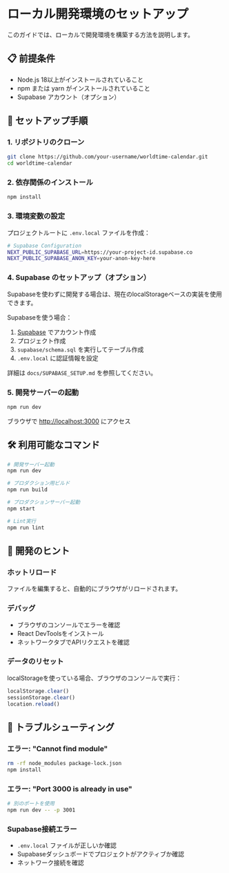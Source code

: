 # ローカル開発環境のセットアップ

このガイドでは、ローカルで開発環境を構築する方法を説明します。

## 📋 前提条件

- Node.js 18以上がインストールされていること
- npm または yarn がインストールされていること
- Supabase アカウント（オプション）

## 🚀 セットアップ手順

### 1. リポジトリのクローン

```bash
git clone https://github.com/your-username/worldtime-calendar.git
cd worldtime-calendar
```

### 2. 依存関係のインストール

```bash
npm install
```

### 3. 環境変数の設定

プロジェクトルートに `.env.local` ファイルを作成：

```bash
# Supabase Configuration
NEXT_PUBLIC_SUPABASE_URL=https://your-project-id.supabase.co
NEXT_PUBLIC_SUPABASE_ANON_KEY=your-anon-key-here
```

### 4. Supabase のセットアップ（オプション）

Supabaseを使わずに開発する場合は、現在のlocalStorageベースの実装を使用できます。

Supabaseを使う場合：

1. [Supabase](https://supabase.com/) でアカウント作成
2. プロジェクト作成
3. `supabase/schema.sql` を実行してテーブル作成
4. `.env.local` に認証情報を設定

詳細は `docs/SUPABASE_SETUP.md` を参照してください。

### 5. 開発サーバーの起動

```bash
npm run dev
```

ブラウザで [http://localhost:3000](http://localhost:3000) にアクセス

## 🛠️ 利用可能なコマンド

```bash
# 開発サーバー起動
npm run dev

# プロダクション用ビルド
npm run build

# プロダクションサーバー起動
npm start

# Lint実行
npm run lint
```

## 📝 開発のヒント

### ホットリロード

ファイルを編集すると、自動的にブラウザがリロードされます。

### デバッグ

- ブラウザのコンソールでエラーを確認
- React DevToolsをインストール
- ネットワークタブでAPIリクエストを確認

### データのリセット

localStorageを使っている場合、ブラウザのコンソールで実行：

```javascript
localStorage.clear()
sessionStorage.clear()
location.reload()
```

## 🔧 トラブルシューティング

### エラー: "Cannot find module"

```bash
rm -rf node_modules package-lock.json
npm install
```

### エラー: "Port 3000 is already in use"

```bash
# 別のポートを使用
npm run dev -- -p 3001
```

### Supabase接続エラー

- `.env.local` ファイルが正しいか確認
- Supabaseダッシュボードでプロジェクトがアクティブか確認
- ネットワーク接続を確認

